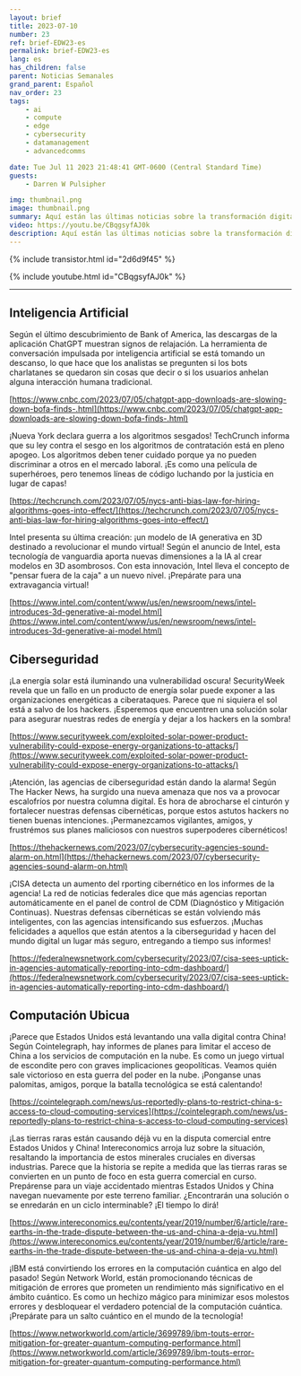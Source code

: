 ```yaml
---
layout: brief
title: 2023-07-10
number: 23
ref: brief-EDW23-es
permalink: brief-EDW23-es
lang: es
has_children: false
parent: Noticias Semanales
grand_parent: Español
nav_order: 23
tags:
    - ai
    - compute
    - edge
    - cybersecurity
    - datamanagement
    - advancedcomms

date: Tue Jul 11 2023 21:48:41 GMT-0600 (Central Standard Time)
guests:
    - Darren W Pulsipher

img: thumbnail.png
image: thumbnail.png
summary: Aquí están las últimas noticias sobre la transformación digital para el 10 de julio de 2023. La guerra comercial en curso está empezando a afectar los servicios en la nube. Además, hay especulaciones de que la euforia alrededor de la inteligencia artificial generativa puede estar disminuyendo. En el ámbito de la ciberseguridad, existen preocupaciones acerca de si estamos haciendo lo suficiente para mantenernos un paso adelante de los actores maliciosos.
video: https://youtu.be/CBqgsyfAJ0k
description: Aquí están las últimas noticias sobre la transformación digital para el 10 de julio de 2023. La guerra comercial en curso está empezando a afectar los servicios en la nube. Además, hay especulaciones de que la euforia alrededor de la inteligencia artificial generativa puede estar disminuyendo. En el ámbito de la ciberseguridad, existen preocupaciones acerca de si estamos haciendo lo suficiente para mantenernos un paso adelante de los actores maliciosos.
---
```



{% include transistor.html id="2d6d9f45" %}



{% include youtube.html id="CBqgsyfAJ0k" %}


---

## Inteligencia Artificial

Según el último descubrimiento de Bank of America, las descargas de la aplicación ChatGPT muestran signos de relajación. La herramienta de conversación impulsada por inteligencia artificial se está tomando un descanso, lo que hace que los analistas se pregunten si los bots charlatanes se quedaron sin cosas que decir o si los usuarios anhelan alguna interacción humana tradicional.

[https://www.cnbc.com/2023/07/05/chatgpt-app-downloads-are-slowing-down-bofa-finds-.html](https://www.cnbc.com/2023/07/05/chatgpt-app-downloads-are-slowing-down-bofa-finds-.html)

¡Nueva York declara guerra a los algoritmos sesgados! TechCrunch informa que su ley contra el sesgo en los algoritmos de contratación está en pleno apogeo. Los algoritmos deben tener cuidado porque ya no pueden discriminar a otros en el mercado laboral. ¡Es como una película de superhéroes, pero tenemos líneas de código luchando por la justicia en lugar de capas!

[https://techcrunch.com/2023/07/05/nycs-anti-bias-law-for-hiring-algorithms-goes-into-effect/](https://techcrunch.com/2023/07/05/nycs-anti-bias-law-for-hiring-algorithms-goes-into-effect/)

Intel presenta su última creación: ¡un modelo de IA generativa en 3D destinado a revolucionar el mundo virtual! Según el anuncio de Intel, esta tecnología de vanguardia aporta nuevas dimensiones a la IA al crear modelos en 3D asombrosos. Con esta innovación, Intel lleva el concepto de "pensar fuera de la caja" a un nuevo nivel. ¡Prepárate para una extravagancia virtual!

[https://www.intel.com/content/www/us/en/newsroom/news/intel-introduces-3d-generative-ai-model.html](https://www.intel.com/content/www/us/en/newsroom/news/intel-introduces-3d-generative-ai-model.html)

## Ciberseguridad

¡La energía solar está iluminando una vulnerabilidad oscura! SecurityWeek revela que un fallo en un producto de energía solar puede exponer a las organizaciones energéticas a ciberataques. Parece que ni siquiera el sol está a salvo de los hackers. ¡Esperemos que encuentren una solución solar para asegurar nuestras redes de energía y dejar a los hackers en la sombra!

[https://www.securityweek.com/exploited-solar-power-product-vulnerability-could-expose-energy-organizations-to-attacks/](https://www.securityweek.com/exploited-solar-power-product-vulnerability-could-expose-energy-organizations-to-attacks/)

¡Atención, las agencias de ciberseguridad están dando la alarma! Según The Hacker News, ha surgido una nueva amenaza que nos va a provocar escalofríos por nuestra columna digital. Es hora de abrocharse el cinturón y fortalecer nuestras defensas cibernéticas, porque estos astutos hackers no tienen buenas intenciones. ¡Permanezcamos vigilantes, amigos, y frustrémos sus planes maliciosos con nuestros superpoderes cibernéticos!

[https://thehackernews.com/2023/07/cybersecurity-agencies-sound-alarm-on.html](https://thehackernews.com/2023/07/cybersecurity-agencies-sound-alarm-on.html)

¡CISA detecta un aumento del rporting cibernético en los informes de la agencia! La red de noticias federales dice que más agencias reportan automáticamente en el panel de control de CDM (Diagnóstico y Mitigación Continuas). Nuestras defensas cibernéticas se están volviendo más inteligentes, con las agencias intensificando sus esfuerzos. ¡Muchas felicidades a aquellos que están atentos a la ciberseguridad y hacen del mundo digital un lugar más seguro, entregando a tiempo sus informes!

[https://federalnewsnetwork.com/cybersecurity/2023/07/cisa-sees-uptick-in-agencies-automatically-reporting-into-cdm-dashboard/](https://federalnewsnetwork.com/cybersecurity/2023/07/cisa-sees-uptick-in-agencies-automatically-reporting-into-cdm-dashboard/)

## Computación Ubicua

¡Parece que Estados Unidos está levantando una valla digital contra China! Según Cointelegraph, hay informes de planes para limitar el acceso de China a los servicios de computación en la nube. Es como un juego virtual de escondite pero con graves implicaciones geopolíticas. Veamos quién sale victorioso en esta guerra del poder en la nube. ¡Ponganse unas palomitas, amigos, porque la batalla tecnológica se está calentando!

[https://cointelegraph.com/news/us-reportedly-plans-to-restrict-china-s-access-to-cloud-computing-services](https://cointelegraph.com/news/us-reportedly-plans-to-restrict-china-s-access-to-cloud-computing-services)

¡Las tierras raras están causando déjà vu en la disputa comercial entre Estados Unidos y China! Intereconomics arroja luz sobre la situación, resaltando la importancia de estos minerales cruciales en diversas industrias. Parece que la historia se repite a medida que las tierras raras se convierten en un punto de foco en esta guerra comercial en curso. Prepárense para un viaje accidentado mientras Estados Unidos y China navegan nuevamente por este terreno familiar. ¿Encontrarán una solución o se enredarán en un ciclo interminable? ¡El tiempo lo dirá!

[https://www.intereconomics.eu/contents/year/2019/number/6/article/rare-earths-in-the-trade-dispute-between-the-us-and-china-a-deja-vu.html](https://www.intereconomics.eu/contents/year/2019/number/6/article/rare-earths-in-the-trade-dispute-between-the-us-and-china-a-deja-vu.html)

¡IBM está convirtiendo los errores en la computación cuántica en algo del pasado! Según Network World, están promocionando técnicas de mitigación de errores que prometen un rendimiento más significativo en el ámbito cuántico. Es como un hechizo mágico para minimizar esos molestos errores y desbloquear el verdadero potencial de la computación cuántica. ¡Prepárate para un salto cuántico en el mundo de la tecnología!

[https://www.networkworld.com/article/3699789/ibm-touts-error-mitigation-for-greater-quantum-computing-performance.html](https://www.networkworld.com/article/3699789/ibm-touts-error-mitigation-for-greater-quantum-computing-performance.html)


